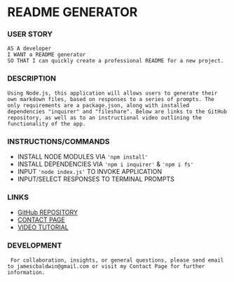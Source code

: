 # README GENERATOR

### USER STORY
```
AS A developer
I WANT a README generator
SO THAT I can quickly create a professional README for a new project.
```

### DESCRIPTION
``` 
Using Node.js, this application will allows users to generate their own markdown files, based on responses to a series of prompts. The only requirements are a package.json, along with installed dependencies "inquirer" and "fileshare". Below are links to the GitHub repository, as well as to an instructional video outlining the functionality of the app. 
```

### INSTRUCTIONS/COMMANDS
- INSTALL NODE MODULES VIA `'npm install'`
- INSTALL DEPENDENCIES VIA `'npm i inquirer'` & `'npm i fs'`
- INPUT `'node index.js'` TO INVOKE APPLICATION
- INPUT/SELECT RESPONSES TO TERMINAL PROMPTS

### LINKS 
* [GitHub REPOSITORY](https://github.com/jamescbaldwin/README-generator)
* [CONTACT PAGE](https://jamescbaldwin.github.io/Personal-PORTFLIO/Assets/index.html)
* [VIDEO TUTORIAL](https://www.youtube.com)

### DEVELOPMENT
 
``` For collaboration, insights, or general questions, please send email to jamescbaldwin@gmail.com or visit my Contact Page for further information.```

<!-- ![James Baldwin](https://avatars3.githubusercontent.com/u/70229636?s=400&u=7ec8590d35967a571f58efe09922a09cc57fb7be&v=4) -->